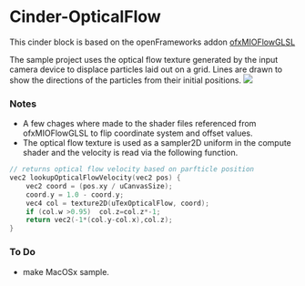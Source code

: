 # Cinder-OpticalFlow

This cinder block is based on the openFrameworks addon [ofxMIOFlowGLSL](https://github.com/WaltzBinaire/ofxMIOFlowGLSL/) 

The sample project uses the optical flow texture generated by the input camera device to displace particles laid out on a grid.
Lines are drawn to show the directions of the particles from their initial positions. 
![](docs/preview.gif)

### Notes
- A few chages where made to the shader files referenced from ofxMIOFlowGLSL to flip coordinate system and offset values.
- The optical flow texture is used as a sampler2D uniform in the compute shader and the velocity is read via the following function.

```cpp
// returns optical flow velocity based on parfticle position
vec2 lookupOpticalFlowVelocity(vec2 pos) {
	vec2 coord = (pos.xy / uCanvasSize);
	coord.y = 1.0 - coord.y; 
	vec4 col = texture2D(uTexOpticalFlow, coord);
	if (col.w >0.95)  col.z=col.z*-1;
	return vec2(-1*(col.y-col.x),col.z);
}
```

### To Do
- make MacOSx sample. 